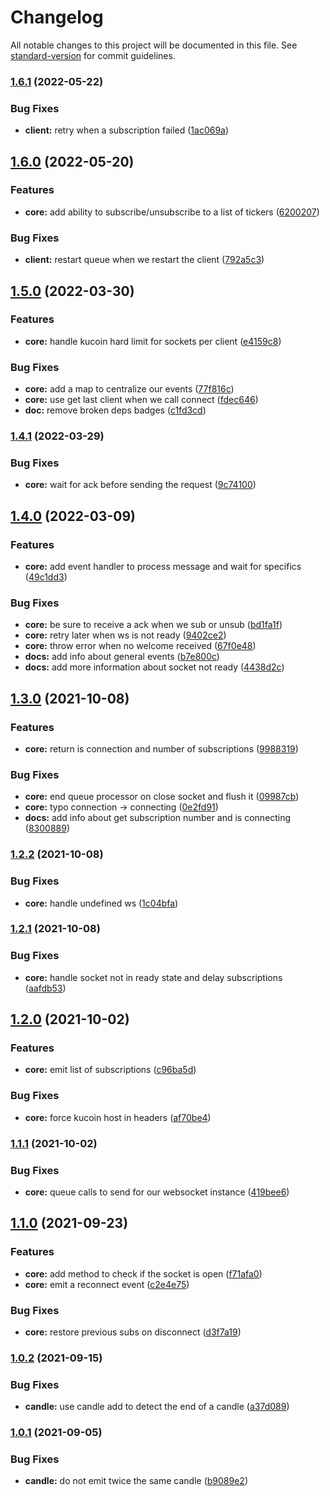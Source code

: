 # Changelog

All notable changes to this project will be documented in this file. See [standard-version](https://github.com/conventional-changelog/standard-version) for commit guidelines.

### [1.6.1](https://github.com/IOfate/kucoin-ws/compare/v1.6.0...v1.6.1) (2022-05-22)


### Bug Fixes

* **client:** retry when a subscription failed ([1ac069a](https://github.com/IOfate/kucoin-ws/commit/1ac069a0b13d8c9f64f847d51123e1441ff5d497))

## [1.6.0](https://github.com/IOfate/kucoin-ws/compare/v1.5.0...v1.6.0) (2022-05-20)


### Features

* **core:** add ability to subscribe/unsubscribe to a list of tickers ([6200207](https://github.com/IOfate/kucoin-ws/commit/6200207a44bf56b7e0cedc3fc94d24375ee5d564))


### Bug Fixes

* **client:** restart queue when we restart the client ([792a5c3](https://github.com/IOfate/kucoin-ws/commit/792a5c33e0e604ade1ef024ce1749f8f9bebe50a))

## [1.5.0](https://github.com/IOfate/kucoin-ws/compare/v1.4.1...v1.5.0) (2022-03-30)


### Features

* **core:** handle kucoin hard limit for sockets per client ([e4159c8](https://github.com/IOfate/kucoin-ws/commit/e4159c8d1e906efdf2f472c3aa430896298f99cc))


### Bug Fixes

* **core:** add a map to centralize our events ([77f816c](https://github.com/IOfate/kucoin-ws/commit/77f816cc8c75400c7f0267210c77c5f5db73d747))
* **core:** use get last client when we call connect ([fdec646](https://github.com/IOfate/kucoin-ws/commit/fdec646f36b6cceec243cc54bcf7f1626051a6b8))
* **doc:** remove broken deps badges ([c1fd3cd](https://github.com/IOfate/kucoin-ws/commit/c1fd3cd1ca1300ca5799a8c99aacfc7e6844bd0d))

### [1.4.1](https://github.com/IOfate/kucoin-ws/compare/v1.4.0...v1.4.1) (2022-03-29)


### Bug Fixes

* **core:** wait for ack before sending the request ([9c74100](https://github.com/IOfate/kucoin-ws/commit/9c7410091d71914d86f22ddc84ab436535281248))

## [1.4.0](https://github.com/IOfate/kucoin-ws/compare/v1.3.0...v1.4.0) (2022-03-09)


### Features

* **core:** add event handler to process message and wait for specifics ([49c1dd3](https://github.com/IOfate/kucoin-ws/commit/49c1dd361fb55f7c51cb724e6affeab717cb810c))


### Bug Fixes

* **core:** be sure to receive a ack when we sub or unsub ([bd1fa1f](https://github.com/IOfate/kucoin-ws/commit/bd1fa1f10f8adcde2e0f524beea9294501446533))
* **core:** retry later when ws is not ready ([9402ce2](https://github.com/IOfate/kucoin-ws/commit/9402ce267115e19461c684dc4aecf2d4554a96bf))
* **core:** throw error when no welcome received ([67f0e48](https://github.com/IOfate/kucoin-ws/commit/67f0e480a6154ad118a66ea0871a5cbd28356477))
* **docs:** add info about general events ([b7e800c](https://github.com/IOfate/kucoin-ws/commit/b7e800c52bdd032bf41c99a0379c70955eefa929))
* **docs:** add more information about socket not ready ([4438d2c](https://github.com/IOfate/kucoin-ws/commit/4438d2cac8b7d1ca1d4f8625d4353a3ea071c86e))

## [1.3.0](https://github.com/IOfate/kucoin-ws/compare/v1.2.2...v1.3.0) (2021-10-08)


### Features

* **core:** return is connection and number of subscriptions ([9988319](https://github.com/IOfate/kucoin-ws/commit/9988319e0e547652560a65c460dde35c4d9fd6c6))


### Bug Fixes

* **core:** end queue processor on close socket and flush it ([09987cb](https://github.com/IOfate/kucoin-ws/commit/09987cbb8e8bb10cd881fa3beb1df0de72619732))
* **core:** typo connection -> connecting ([0e2fd91](https://github.com/IOfate/kucoin-ws/commit/0e2fd91d268f8f2bea987d59a5a4b99327a70247))
* **docs:** add info about get subscription number and is connecting ([8300889](https://github.com/IOfate/kucoin-ws/commit/8300889a0675f9b0b0341d861bfe25ec4dd13dc4))

### [1.2.2](https://github.com/IOfate/kucoin-ws/compare/v1.2.1...v1.2.2) (2021-10-08)


### Bug Fixes

* **core:** handle undefined ws ([1c04bfa](https://github.com/IOfate/kucoin-ws/commit/1c04bfab5a7bbb40d449fb87af815cb2f3ccebe6))

### [1.2.1](https://github.com/IOfate/kucoin-ws/compare/v1.2.0...v1.2.1) (2021-10-08)


### Bug Fixes

* **core:** handle socket not in ready state and delay subscriptions ([aafdb53](https://github.com/IOfate/kucoin-ws/commit/aafdb533b99dd3801aa0c58e0a50316f04ca4190))

## [1.2.0](https://github.com/IOfate/kucoin-ws/compare/v1.1.1...v1.2.0) (2021-10-02)


### Features

* **core:** emit list of subscriptions ([c96ba5d](https://github.com/IOfate/kucoin-ws/commit/c96ba5dcaebd9ee0a7b54f92d822f012f9fbfe27))


### Bug Fixes

* **core:** force kucoin host in headers ([af70be4](https://github.com/IOfate/kucoin-ws/commit/af70be47b30f2c7a938dd35bdb4f4181791fafae))

### [1.1.1](https://github.com/IOfate/kucoin-ws/compare/v1.1.0...v1.1.1) (2021-10-02)


### Bug Fixes

* **core:** queue calls to send for our websocket instance ([419bee6](https://github.com/IOfate/kucoin-ws/commit/419bee6f757622b0584e927804dc314dd97fc8e8))

## [1.1.0](https://github.com/IOfate/kucoin-ws/compare/v1.0.2...v1.1.0) (2021-09-23)


### Features

* **core:** add method to check if the socket is open ([f71afa0](https://github.com/IOfate/kucoin-ws/commit/f71afa02b976c900b6084ce3268b1d9de6b3145e))
* **core:** emit a reconnect event ([c2e4e75](https://github.com/IOfate/kucoin-ws/commit/c2e4e754e49f9d2752e1e3daf68d9b883e0694af))


### Bug Fixes

* **core:** restore previous subs on disconnect ([d3f7a19](https://github.com/IOfate/kucoin-ws/commit/d3f7a193f9c9dd3a7529c2cd48a803d7bde9a872))

### [1.0.2](https://github.com/IOfate/kucoin-ws/compare/v1.0.1...v1.0.2) (2021-09-15)


### Bug Fixes

* **candle:** use candle add to detect the end of a candle ([a37d089](https://github.com/IOfate/kucoin-ws/commit/a37d08995e140bcbea14d0bb993f2fb0edbb2c10))

### [1.0.1](https://github.com/IOfate/kucoin-ws/compare/v1.0.0...v1.0.1) (2021-09-05)


### Bug Fixes

* **candle:** do not emit twice the same candle ([b9089e2](https://github.com/IOfate/kucoin-ws/commit/b9089e2f69b50a06ca386cd768dbd8d94343221c))
